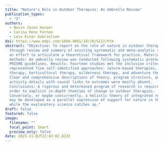 ```yaml
---
title: "Nature’s Role in Outdoor Therapies: An Umbrella Review"
publication_types:
  - "2"
authors:
  - Nevin Jason Harper
  - Carina Rene Fernee
  - Leiv Einar Gabrielsen
doi: https://www.mdpi.com/1660-4601/18/10/5117/htm
abstract: "Objective: To report on the role of nature in outdoor therapies
  through review and summary of existing systematic and meta-analytic reviews in
  an effort to articulate a theoretical framework for practice. Materials and
  methods: An umbrella review was conducted following systematic protocols
  PRISMA guidelines. Results: Fourteen studies met the inclusion criteria and
  represented five self-identified approaches: nature-based therapies, forest
  therapy, horticultural therapy, wilderness therapy, and adventure therapy.
  Clear and comprehensive descriptions of theory, program structure, and
  activity details with causal links to outcomes were mostly absent.
  Conclusions: A rigorous and determined program of research is required in
  order to explicit in-depth theories of change in outdoor therapies.
  Conversely, or maybe concurrently, a holistic theory of integrated relatedness
  may be developed as a parallel expression of support for nature in therapy
  while the explanatory science catches up."
draft: false
featured: false
image:
  filename: ""
  focal_point: Smart
  preview_only: false
date: 2021-11-02T22:43:02.823Z
---
```

